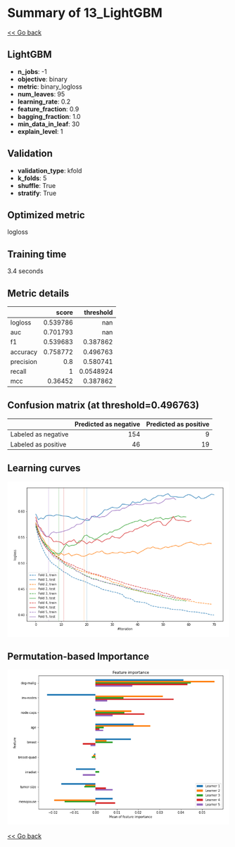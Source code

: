 # Summary of 13_LightGBM

[<< Go back](../README.md)


## LightGBM
- **n_jobs**: -1
- **objective**: binary
- **metric**: binary_logloss
- **num_leaves**: 95
- **learning_rate**: 0.2
- **feature_fraction**: 0.9
- **bagging_fraction**: 1.0
- **min_data_in_leaf**: 30
- **explain_level**: 1

## Validation
 - **validation_type**: kfold
 - **k_folds**: 5
 - **shuffle**: True
 - **stratify**: True

## Optimized metric
logloss

## Training time

3.4 seconds

## Metric details
|           |    score |   threshold |
|:----------|---------:|------------:|
| logloss   | 0.539786 | nan         |
| auc       | 0.701793 | nan         |
| f1        | 0.539683 |   0.387862  |
| accuracy  | 0.758772 |   0.496763  |
| precision | 0.8      |   0.580741  |
| recall    | 1        |   0.0548924 |
| mcc       | 0.36452  |   0.387862  |


## Confusion matrix (at threshold=0.496763)
|                     |   Predicted as negative |   Predicted as positive |
|:--------------------|------------------------:|------------------------:|
| Labeled as negative |                     154 |                       9 |
| Labeled as positive |                      46 |                      19 |

## Learning curves
![Learning curves](learning_curves.png)

## Permutation-based Importance
![Permutation-based Importance](permutation_importance.png)

[<< Go back](../README.md)
